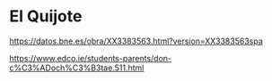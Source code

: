 # El Quijote

https://datos.bne.es/obra/XX3383563.html?version=XX3383563spa

https://www.edco.ie/students-parents/don-c%C3%ADoch%C3%B3tae.511.html